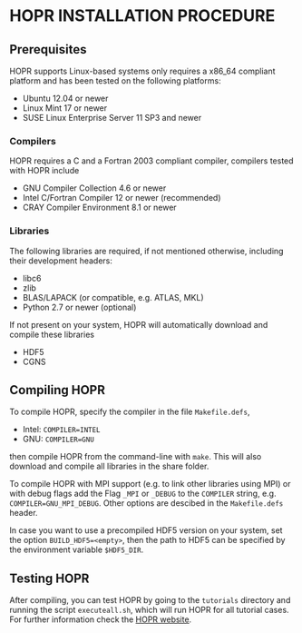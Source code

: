 # HOPR INSTALLATION PROCEDURE


## Prerequisites

HOPR supports Linux-based systems only requires a x86_64
compliant platform and has been tested on the following platforms:

- Ubuntu 12.04 or newer
- Linux Mint 17 or newer
- SUSE Linux Enterprise Server 11 SP3 and newer


### Compilers

HOPR requires a C and a Fortran 2003 compliant compiler,
compilers tested with HOPR include

- GNU Compiler Collection 4.6 or newer
- Intel C/Fortran Compiler 12 or newer (recommended)
- CRAY Compiler Environment 8.1 or newer


### Libraries

The following libraries are required, if not mentioned
otherwise, including their development headers:

- libc6
- zlib
- BLAS/LAPACK (or compatible, e.g. ATLAS, MKL)
- Python 2.7 or newer (optional)

If not present on your system, HOPR will automatically
download and compile these libraries

- HDF5
- CGNS


## Compiling HOPR

To compile HOPR, specify the compiler in the file `Makefile.defs`,

- Intel: `COMPILER=INTEL`
- GNU:   `COMPILER=GNU`

then compile HOPR from the command-line with `make`. This will
also download and compile all libraries in the share folder.

To compile HOPR with MPI support (e.g. to link other libraries
using MPI) or with debug flags add the Flag `_MPI` or `_DEBUG`
to the `COMPILER` string, e.g. `COMPILER=GNU_MPI_DEBUG`.
Other options are descibed in the `Makefile.defs` header.

In case you want to use a precompiled HDF5 version on your system,
set the option `BUILD_HDF5=<empty>`, then the path to HDF5 can be
specified by the environment variable `$HDF5_DIR`.


## Testing HOPR

After compiling, you can test HOPR by going to the
`tutorials` directory and running the script `executeall.sh`,
which will run HOPR for all tutorial cases. For further
information check the [HOPR website](http://www.hopr-project.org/).

